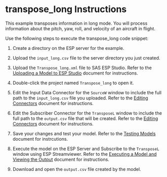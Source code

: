 # transpose_long Instructions

This example transposes information in long mode. You will process information about the pitch, yaw, roll, and velocity of an aircraft in flight.

Use the following steps to execute the transpose_long code snippet:

1.  Create a directory on the ESP server for the example.

2.  Upload the `input_long.csv` file to the server directory you just created.

3.  Upload the `Transpose_long.xml` file to SAS ESP Studio. Refer to the [Uploading a Model to ESP Studio](docs/Uploading_a_Model_to_ESP_Studio.pdf) document for instructions.
  
4.  Double-click the project named `Transpose_long` to open it.

5.  Edit the Input Data Connector for the `SourceW` window to include the full path to the `input_long.csv` file you uploaded. Refer to the [Editing Connectors](docs/Connectors.pdf) document for instructions.

6.  Edit the Subscriber Connector for the `TransposeL` window to include the full path to the `output.csv` file that will be created. Refer to the [Editing Connectors](docs/Connectors.pdf) document for instructions.

7.  Save your changes and test your model. Refer to the [Testing Models](docs/Testing_Models.pdf) document for instrcutions.

8.  Execute the model on the ESP Server and Subscribe to the `TransposeL` window using ESP Streamviewer. Refer to the [Executing a Model and Viewing the Output](docs/Executing_a_Model_and_Viewing_the_Output.pdf) document for instructions.

9.  Download and open the `output.csv` file created by the model.